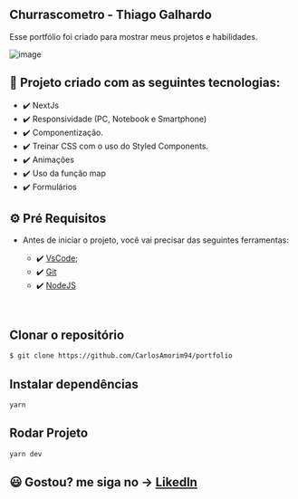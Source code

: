 
 ## Churrascometro - Thiago Galhardo

Esse portfólio foi criado para mostrar meus projetos e habilidades.

![image](https://user-images.githubusercontent.com/83739628/156067457-ed23bb4d-c62e-43ca-bff8-8cf7089c1ccb.png)

## 🚀 Projeto criado com as seguintes tecnologias:

- ✔️ NextJs
- ✔️ Responsividade (PC, Notebook e Smartphone)
- ✔️ Componentização.
- ✔️ Treinar CSS com o uso do Styled Components.
- ✔️ Animações
- ✔️ Uso da função map
- ✔️ Formulários

## ⚙ Pré Requisitos

- Antes de iniciar o projeto, você vai precisar das seguintes ferramentas: 

    - ✔️ [VsCode](https://code.visualstudio.com/download);
    - ✔️ [Git](https://git-scm.com/)
    - ✔️ [NodeJS](https://nodejs.org/en/download/)

<br>

## Clonar o repositório
```bash
$ git clone https://github.com/CarlosAmorim94/portfolio
```

## Instalar dependências
```bash
yarn
```

## Rodar Projeto
```bash
yarn dev
```

## 😃 Gostou? me siga no -> [Likedln](https://www.linkedin.com/in/CarlosAmorim94/)